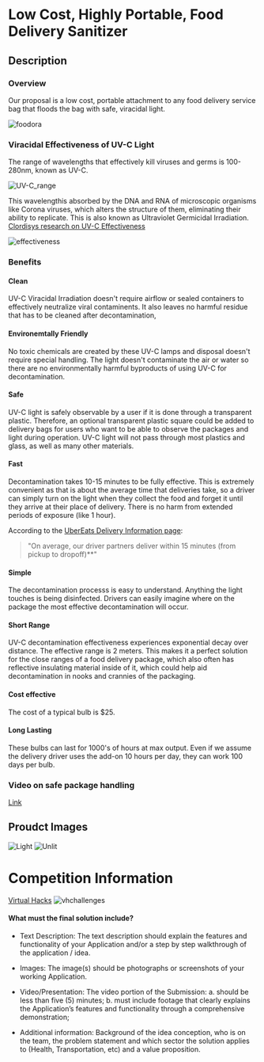 # Low Cost, Highly Portable, Food Delivery Sanitizer

## Description

### Overview
Our proposal is a low cost, portable attachment to any food delivery service bag that floods the bag with safe, viracidal light.

![foodora](Images/foodora.jpg)

### Viracidal Effectiveness of UV-C Light

The range of wavelengths that effectively kill viruses and germs is 100-280nm, known as UV-C.

![UV-C_range](Images/UVC-light.png)

This wavelengthis absorbed by the DNA and RNA of microscopic organisms like Corona viruses, which alters the structure of them, eliminating their ability to replicate. This is also known as Ultraviolet Germicidal Irradiation.
[Clordisys research on UV-C Effectiveness](https://www.clordisys.com/pdfs/misc/UV%20Data%20Sheet.pdf)

![effectiveness](Images/effectiveness.png)

### Benefits

#### Clean
UV-C Viracidal Irradiation doesn't require airflow or sealed containers to effectively neutralize viral contaminents. It also leaves no harmful residue that has to be cleaned after decontamination,

#### Environemtally Friendly
No toxic chemicals are created by these UV-C lamps and disposal doesn't require special handling. The light doesn't contaminate the air or water so there are no environmentally harmful byproducts of using UV-C for decontamination.

#### Safe
UV-C light is safely observable by a user if it is done through a transparent plastic. Therefore, an optional transparent plastic square could be added to delivery bags for users who want to be able to observe the packages and light during operation. UV-C light will not pass through most plastics and glass, as well as many other materials.

#### Fast
Decontamination takes 10-15 minutes to be fully effective. This is extremely convenient as that is about the average time that deliveries take, so a driver can simply turn on the light when they collect the food and forget it until they arrive at their place of delivery. There is no harm from extended periods of exposure (like 1 hour).

According to the [UberEats Delivery Information page](https://www.ubereats.com/restaurant/en-US/faq): 
> "On average, our driver partners deliver within 15 minutes (from pickup to dropoff)**"

#### Simple
The decontamination processs is easy to understand. Anything the light touches is being disinfected. Drivers can easily imagine where on the package the most effective decontamination will occur.

#### Short Range
UV-C decontamination effectiveness experiences exponential decay over distance. The effective range is 2 meters. This makes it a perfect solution for the close ranges of a food delivery package, which also often has reflective insulating material inside of it, which could help aid decontamination in nooks and crannies of the packaging.

#### Cost effective
The cost of a typical bulb is $25.

#### Long Lasting
These bulbs can last for 1000's of hours at max output. Even if we assume the delivery driver uses the add-on 10 hours per day, they can work 100 days per bulb.





### Video on safe package handling
[Link](https://www.youtube.com/watch?v=Sryj2VsuKns)

## Proudct Images
![Light](Images/boxlightzoom.jpg)
![Unlit](Images/boxzoom.jpg)



# Competition Information
[Virtual Hacks](https://virtualhacks.ca/)
![vhchallenges](Images/challenges.JPG)

#### What must the final solution include?
* Text Description: The text description should explain the features and functionality of your Application and/or a step by step walkthrough of the application / idea. 

* Images: The image(s) should be photographs or screenshots of your working Application.

* Video/Presentation: The video portion of the Submission: a. should be less than five (5) minutes; b. must include footage that clearly explains the Application’s features and functionality through a comprehensive demonstration;

* Additional information: Background of the idea conception, who is on the team, the problem statement and which sector the solution applies to (Health, Transportation, etc) and a value proposition. 
